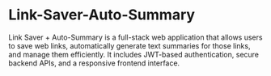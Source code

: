 # Link-Saver-Auto-Summary
Link Saver + Auto-Summary is a full-stack web application that allows users to save web links, automatically generate text summaries for those links, and manage them efficiently. It includes JWT-based authentication, secure backend APIs, and a responsive frontend interface.
